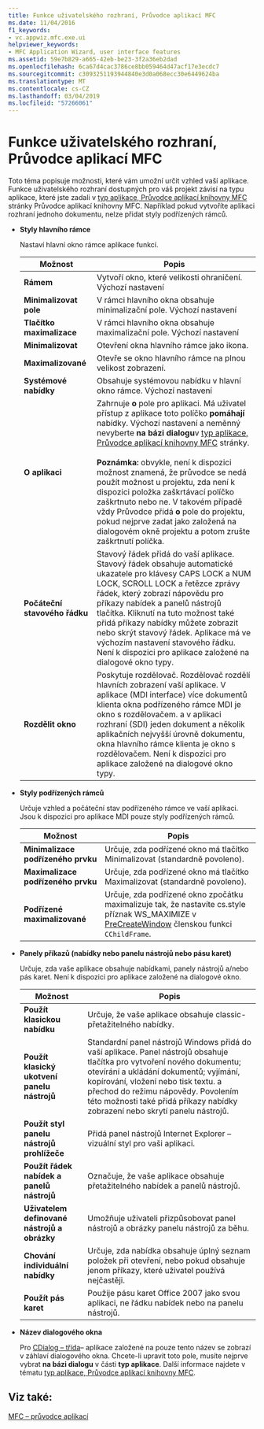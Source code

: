 ```yaml
---
title: Funkce uživatelského rozhraní, Průvodce aplikací MFC
ms.date: 11/04/2016
f1_keywords:
- vc.appwiz.mfc.exe.ui
helpviewer_keywords:
- MFC Application Wizard, user interface features
ms.assetid: 59e7b829-a665-42eb-be23-3f2a36eb2dad
ms.openlocfilehash: 6ca67d4cac3786ce8bb059464d47acf17e3ecdc7
ms.sourcegitcommit: c3093251193944840e3d0a068ecc30e6449624ba
ms.translationtype: MT
ms.contentlocale: cs-CZ
ms.lasthandoff: 03/04/2019
ms.locfileid: "57266061"
---
```

# <a name="user-interface-features-mfc-application-wizard"></a>Funkce uživatelského rozhraní, Průvodce aplikací MFC

Toto téma popisuje možnosti, které vám umožní určit vzhled vaší aplikace. Funkce uživatelského rozhraní dostupných pro váš projekt závisí na typu aplikace, které jste zadali v [typ aplikace, Průvodce aplikací knihovny MFC](../../mfc/reference/application-type-mfc-application-wizard.md) stránky Průvodce aplikací knihovny MFC. Například pokud vytvoříte aplikaci rozhraní jednoho dokumentu, nelze přidat styly podřízených rámců.

- **Styly hlavního rámce**

   Nastaví hlavní okno rámce aplikace funkcí.

   |Možnost|Popis|
   |------------|-----------------|
   |**Rámem**|Vytvoří okno, které velikosti ohraničení. Výchozí nastavení|
   |**Minimalizovat pole**|V rámci hlavního okna obsahuje minimalizační pole. Výchozí nastavení|
   |**Tlačítko maximalizace**|V rámci hlavního okna obsahuje maximalizační pole. Výchozí nastavení|
   |**Minimalizovat**|Otevření okna hlavního rámce jako ikona.|
   |**Maximalizované**|Otevře se okno hlavního rámce na plnou velikost zobrazení.|
   |**Systémové nabídky**|Obsahuje systémovou nabídku v hlavní okno rámce. Výchozí nastavení|
   |**O aplikaci**|Zahrnuje **o** pole pro aplikaci. Má uživatel přístup z aplikace toto políčko **pomáhají** nabídky. Výchozí nastavení a neměnný nevyberte **na bázi dialogu**v [typ aplikace, Průvodce aplikací knihovny MFC](../../mfc/reference/application-type-mfc-application-wizard.md) stránky.<br /><br /> **Poznámka:** obvykle, není k dispozici možnost znamená, že průvodce se nedá použít možnost u projektu, zda není k dispozici položka zaškrtávací políčko zaškrtnuto nebo ne. V takovém případě vždy Průvodce přidá **o** pole do projektu, pokud nejprve zadat jako založená na dialogovém okně projektu a potom zrušte zaškrtnutí políčka.|
   |**Počáteční stavového řádku**|Stavový řádek přidá do vaší aplikace. Stavový řádek obsahuje automatické ukazatele pro klávesy CAPS LOCK a NUM LOCK, SCROLL LOCK a řetězce zprávy řádek, který zobrazí nápovědu pro příkazy nabídek a panelů nástrojů tlačítka. Kliknutí na tuto možnost také přidá příkazy nabídky můžete zobrazit nebo skrýt stavový řádek. Aplikace má ve výchozím nastavení stavového řádku. Není k dispozici pro aplikace založené na dialogové okno typy.|
   |**Rozdělit okno**|Poskytuje rozdělovač. Rozdělovač rozdělí hlavních zobrazení vaší aplikace. V aplikace (MDI interface) více dokumentů klienta okna podřízeného rámce MDI je okno s rozdělovačem. a v aplikaci rozhraní (SDI) jeden dokument a několik aplikačních nejvyšší úrovně dokumentu, okna hlavního rámce klienta je okno s rozdělovačem. Není k dispozici pro aplikace založené na dialogové okno typy.|

- **Styly podřízených rámců**

   Určuje vzhled a počáteční stav podřízeného rámce ve vaší aplikaci. Jsou k dispozici pro aplikace MDI pouze styly podřízených rámců.

   |Možnost|Popis|
   |------------|-----------------|
   |**Minimalizace podřízeného prvku**|Určuje, zda podřízené okno má tlačítko Minimalizovat (standardně povoleno).|
   |**Maximalizace podřízeného prvku**|Určuje, zda podřízené okno má tlačítko Maximalizovat (standardně povoleno).|
   |**Podřízené maximalizované**|Určuje, zda podřízené okno zpočátku maximalizuje tak, že nastavíte cs.style příznak WS_MAXIMIZE v [PreCreateWindow](../../mfc/reference/cwnd-class.md#precreatewindow) členskou funkci `CChildFrame`.|

- **Panely příkazů (nabídky nebo panelu nástrojů nebo pásu karet)**

   Určuje, zda vaše aplikace obsahuje nabídkami, panely nástrojů a/nebo pás karet. Není k dispozici pro aplikace založené na dialogové okno.

   |Možnost|Popis|
   |------------|-----------------|
   |**Použít klasickou nabídku**|Určuje, že vaše aplikace obsahuje classic-přetažitelného nabídky.|
   |**Použít klasický ukotvení panelu nástrojů**|Standardní panel nástrojů Windows přidá do vaší aplikace. Panel nástrojů obsahuje tlačítka pro vytvoření nového dokumentu; otevírání a ukládání dokumentů; vyjímání, kopírování, vložení nebo tisk textu. a přechod do režimu nápovědy. Povolením této možnosti také přidá příkazy nabídky zobrazení nebo skrytí panelu nástrojů.|
   |**Použít styl panelu nástrojů prohlížeče**|Přidá panel nástrojů Internet Explorer – vizuální styl pro vaši aplikaci.|
   |**Použít řádek nabídek a panelů nástrojů**|Označuje, že vaše aplikace obsahuje přetažitelného nabídek a panelů nástrojů.|
   |**Uživatelem definované nástrojů a obrázky**|Umožňuje uživateli přizpůsobovat panel nástrojů a obrázky panelu nástrojů za běhu.|
   |**Chování individuální nabídky**|Určuje, zda nabídka obsahuje úplný seznam položek při otevření, nebo pokud obsahuje jenom příkazy, které uživatel používá nejčastěji.|
   |**Použít pás karet**|Použije pásu karet Office 2007 jako svou aplikaci, ne řádku nabídek nebo na panelu nástrojů.|

- **Název dialogového okna**

   Pro [CDialog – třída](../../mfc/reference/cdialog-class.md)– aplikace založené na pouze tento název se zobrazí v záhlaví dialogového okna. Chcete-li upravit toto pole, musíte nejprve vybrat **na bázi dialogu** v části **typ aplikace**. Další informace najdete v tématu [typ aplikace, Průvodce aplikací knihovny MFC](../../mfc/reference/application-type-mfc-application-wizard.md).

## <a name="see-also"></a>Viz také:

[MFC – průvodce aplikací](../../mfc/reference/mfc-application-wizard.md)
